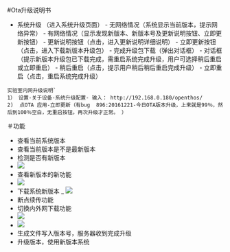 #Ota升级说明书

- 系统升级 （进入系统升级页面）
      - 无网络情况（系统显示当前版本，提示网络异常）
      - 有网络情况（显示发现新版本、新版本号及更新说明按钮、立即更新按钮）
         - 更新说明按钮（点击，进入更新说明详细说明）
         - 立即更新按钮（点击，进入下载新版本升级包）
            - 完成升级包下载（弹出对话框）
               - 对话框（提示新版本升级包已下载完成，需重启系统完成升级，用户可选择稍后重启或立即重启）
               - 稍后重启（点击，提示用户稍后稍后重启完成升级）
               - 立即重启（点击，重启系统完成升级）



```
实验室内网升级说明`
1） 设置-关于设备-系统升级配置- 输入： http://192.168.0.180/openthos/
2)  点OTA 应用-立即更新（有bug  896:20161221-今日OTA版本升级，上来就是99％，然后到100％空白，无重启按钮。再次升级才正常。 ）
```
＃功能
- 查看当前系统版本
- 查看当前版本是不是最新版本
- 检测是否有新版本
- ![](https://github.com/openthos/community-analysis/blob/master/pic/using-instractions-pic/tmp_15653-Screenshot_2016-12-28-10-18-50293635875.png)
- 查看新版本的新功能
- ![](https://github.com/openthos/community-analysis/blob/master/pic/using-instractions-pic/tmp_15653-Screenshot_2016-12-28-10-18-57906777015.png)
- 下载系统新版本
_ ![](https://github.com/openthos/community-analysis/blob/master/pic/using-instractions-pic/tmp_15653-Screenshot_2016-12-28-10-19-18-1462869611.png)
- 断点续传功能
- 切换内外网下载功能
- ![](https://github.com/openthos/community-analysis/blob/master/pic/using-instractions-pic/tmp_15653-Screenshot_2016-12-28-10-35-131574476588.png)
- ![](https://github.com/openthos/community-analysis/blob/master/pic/using-instractions-pic/tmp_15653-Screenshot_2016-12-28-10-38-31-1032758385.png)
- 生成文件写入版本号，服务器收到完成升级
- 升级版本，使用新版本系统
